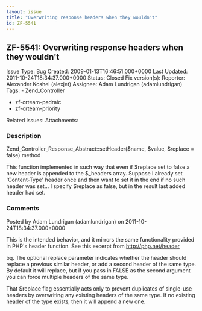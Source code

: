 ```yaml
---
layout: issue
title: "Overwriting response headers when they wouldn't"
id: ZF-5541
---
```


ZF-5541: Overwriting response headers when they wouldn't
--------------------------------------------------------

 Issue Type: Bug Created: 2009-01-13T16:46:51.000+0000 Last Updated: 2011-10-24T18:34:37.000+0000 Status: Closed Fix version(s): 
 Reporter:  Alexander Koshel (alexjet)  Assignee:  Adam Lundrigan (adamlundrigan)  Tags: - Zend\_Controller
- zf-crteam-padraic
- zf-crteam-priority
 
 Related issues: 
 Attachments: 
### Description

Zend\_Controller\_Response\_Abstract::setHeader($name, $value, $replace = false) method

This function implemented in such way that even if $replace set to false a new header is appended to the $\_headers array. Suppose I already set 'Content-Type' header once and then want to set it in the end if no such header was set... I specify $replace as false, but in the result last added header had set.

 

 

### Comments

Posted by Adam Lundrigan (adamlundrigan) on 2011-10-24T18:34:37.000+0000

This is the intended behavior, and it mirrors the same functionality provided in PHP's header function. See this excerpt from <http://php.net/header>

bq. The optional replace parameter indicates whether the header should replace a previous similar header, or add a second header of the same type. By default it will replace, but if you pass in FALSE as the second argument you can force multiple headers of the same type.

That $replace flag essentially acts only to prevent duplicates of single-use headers by overwriting any existing headers of the same type. If no existing header of the type exists, then it will append a new one.

 

 
